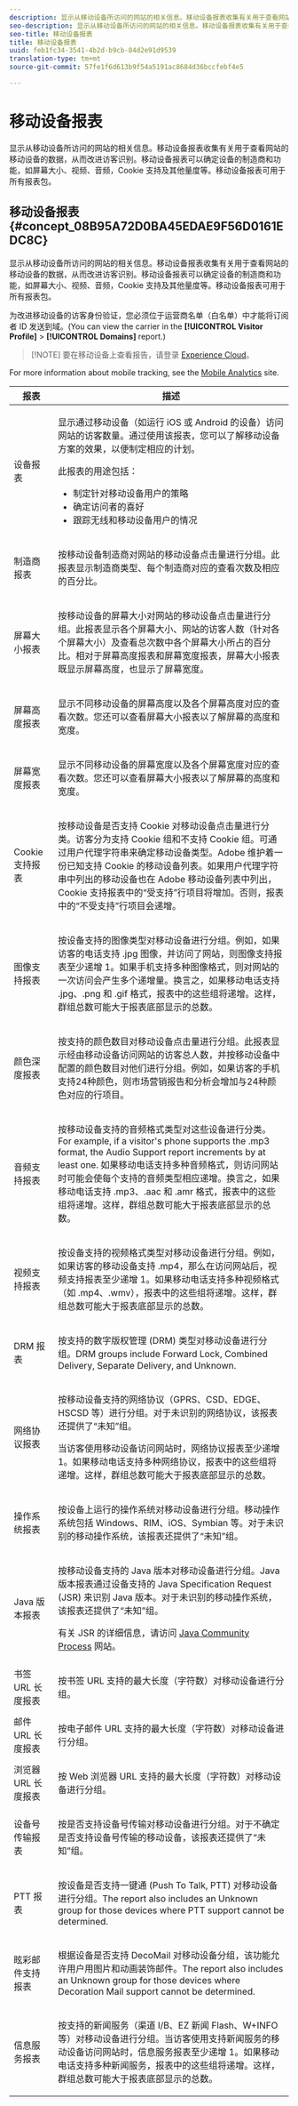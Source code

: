 ```yaml
---
description: 显示从移动设备所访问的网站的相关信息。移动设备报表收集有关用于查看网站的移动设备的数据，从而改进访客识别。移动设备报表可以确定设备的制造商和功能，如屏幕大小、视频、音频，Cookie 支持及其他量度等。移动设备报表可用于所有报表包。
seo-description: 显示从移动设备所访问的网站的相关信息。移动设备报表收集有关用于查看网站的移动设备的数据，从而改进访客识别。移动设备报表可以确定设备的制造商和功能，如屏幕大小、视频、音频，Cookie 支持及其他量度等。移动设备报表可用于所有报表包。
seo-title: 移动设备报表
title: 移动设备报表
uuid: feb1fc34-3541-4b2d-b9cb-84d2e91d9539
translation-type: tm+mt
source-git-commit: 57fe1f6d613b9f54a5191ac8684d36bccfebf4e5

---
```



# 移动设备报表

显示从移动设备所访问的网站的相关信息。移动设备报表收集有关用于查看网站的移动设备的数据，从而改进访客识别。移动设备报表可以确定设备的制造商和功能，如屏幕大小、视频、音频，Cookie 支持及其他量度等。移动设备报表可用于所有报表包。

## 移动设备报表 {#concept_08B95A72D0BA45EDAE9F56D0161EDC8C}

显示从移动设备所访问的网站的相关信息。移动设备报表收集有关用于查看网站的移动设备的数据，从而改进访客识别。移动设备报表可以确定设备的制造商和功能，如屏幕大小、视频、音频，Cookie 支持及其他量度等。移动设备报表可用于所有报表包。

为改进移动设备的访客身份验证，您必须位于运营商名单（白名单）中才能将订阅者 ID 发送到域。(You can view the carrier in the **[!UICONTROL Visitor Profile]** &gt; **[!UICONTROL Domains]** report.)

> [!NOTE] 要在移动设备上查看报告，请登录 [Experience Cloud](https://login.experiencecloud.adobe.com)。

For more information about mobile tracking, see the [Mobile Analytics](https://www.adobe.com/experience-cloud/topics/mobile-analytics.html) site.

<table id="table_8862E941EF5A41EFB0E7FADEEA86C37D"> 
 <thead> 
  <tr> 
   <th colname="col1" class="entry"> 报表 </th> 
   <th colname="col2" class="entry"> 描述 </th> 
  </tr>
 </thead>
 <tbody> 
  <tr> 
   <td colname="col1"> <p>设备报表 </p> </td> 
   <td colname="col2"> <p>显示通过移动设备（如运行 iOS 或 Android 的设备）访问网站的访客数量。通过使用该报表，您可以了解移动设备方案的效果，以便制定相应的计划。 </p> <p>此报表的用途包括： </p> 
    <ul id="ul_76899F0390C64BF7BC8B3763E5E77CE9"> 
     <li id="li_0DB05A8459634EE59833540F67773298"> 制定针对移动设备用户的策略 </li> 
     <li id="li_8B3381798A24476DBEF1C55B01D53FEF"> 确定访问者的喜好 </li> 
     <li id="li_83A72B8277F6497CBE070DD46586C7E0"> 跟踪无线和移动设备用户的情况 </li> 
    </ul> </td> 
  </tr> 
  <tr> 
   <td colname="col1"> <p>制造商报表 </p> </td> 
   <td colname="col2"> <p>按移动设备制造商对网站的移动设备点击量进行分组。此报表显示制造商类型、每个制造商对应的查看次数及相应的百分比。 </p> </td> 
  </tr> 
  <tr> 
   <td colname="col1"> <p>屏幕大小报表 </p> </td> 
   <td colname="col2"> <p>按移动设备的屏幕大小对网站的移动设备点击量进行分组。此报表显示各个屏幕大小、网站的访客人数（针对各个屏幕大小）及查看总次数中各个屏幕大小所占的百分比。相对于<span class="wintitle">屏幕高度</span>报表和<span class="wintitle">屏幕宽度</span>报表，<span class="wintitle">屏幕大小</span>报表既显示屏幕高度，也显示了屏幕宽度。 </p> </td> 
  </tr> 
  <tr> 
   <td colname="col1"> <p>屏幕高度报表 </p> </td> 
   <td colname="col2"> <p>显示不同移动设备的屏幕高度以及各个屏幕高度对应的查看次数。您还可以查看<span class="wintitle">屏幕大小</span>报表以了解屏幕的高度和宽度。 </p> </td> 
  </tr> 
  <tr> 
   <td colname="col1"> <p>屏幕宽度报表 </p> </td> 
   <td colname="col2"> <p>显示不同移动设备的屏幕宽度以及各个屏幕宽度对应的查看次数。您还可以查看<span class="wintitle">屏幕大小</span>报表以了解屏幕的高度和宽度。 </p> </td> 
  </tr> 
  <tr> 
   <td colname="col1"> <p>Cookie 支持报表 </p> </td> 
   <td colname="col2"> <p>按移动设备是否支持 Cookie 对移动设备点击量进行分类。访客分为支持 Cookie 组和不支持 Cookie 组。可通过用户代理字符串来确定移动设备类型。Adobe 维护着一份已知支持 Cookie 的移动设备列表。如果用户代理字符串中列出的移动设备也在 Adobe 移动设备列表中列出，<span class="wintitle">Cookie 支持</span>报表中的“受支持”行项目将增加。否则，报表中的“不受支持”行项目会递增。 </p> </td> 
  </tr> 
  <tr> 
   <td colname="col1"> <p>图像支持报表 </p> </td> 
   <td colname="col2"> <p>按设备支持的图像类型对移动设备进行分组。例如，如果访客的电话支持 <span class="filepath">.jpg</span> 图像，并访问了网站，则图像支持报表至少递增 1。<span class="wintitle"></span>如果手机支持多种图像格式，则对网站的一次访问会产生多个递增量。换言之，如果移动电话支持 <span class="filepath">.jpg</span>、<span class="filepath">.png</span> 和 <span class="filepath">.gif</span> 格式，报表中的这些组将递增。这样，群组总数可能大于报表底部显示的总数。 </p> </td> 
  </tr> 
  <tr> 
   <td colname="col1"> <p>颜色深度报表 </p> </td> 
   <td colname="col2"> <p>按支持的颜色数目对移动设备点击量进行分组。此报表显示经由移动设备访问网站的访客总人数，并按移动设备中配置的颜色数目对他们进行分组。例如，如果访客的手机支持24种颜色，则市场营销报告和分析会增加与24种颜色对应的行项目。 </p> </td> 
  </tr> 
  <tr> 
   <td colname="col1"> <p>音频支持报表 </p> </td> 
   <td colname="col2"> <p>按移动设备支持的音频格式类型对这些设备进行分类。For example, if a visitor's phone supports the <span class="filepath"> .mp3</span> format, the <span class="wintitle"> Audio Support</span> report increments by at least one. 如果移动电话支持多种音频格式，则访问网站时可能会使每个支持的音频类型相应递增。换言之，如果移动电话支持 <span class="filepath">.mp3</span>、<span class="filepath">.aac</span> 和 <span class="filepath">.amr</span> 格式，报表中的这些组将递增。这样，群组总数可能大于报表底部显示的总数。 </p> </td> 
  </tr> 
  <tr> 
   <td colname="col1"> <p>视频支持报表 </p> </td> 
   <td colname="col2"> <p>按设备支持的视频格式类型对移动设备进行分组。例如，如果访客的移动设备支持 <span class="filepath">.mp4</span>，那么在访问网站后，视频支持报表至少递增 1。<span class="wintitle"></span>如果移动电话支持多种视频格式（如 <span class="filepath">.mp4</span>、<span class="filepath">.wmv</span>），报表中的这些组将递增。这样，群组总数可能大于报表底部显示的总数。 </p> </td> 
  </tr> 
  <tr> 
   <td colname="col1"> <p>DRM 报表 </p> </td> 
   <td colname="col2"> <p>按支持的数字版权管理 (DRM) 类型对移动设备进行分组。DRM groups include <span class="term"> Forward Lock</span>, <span class="term"> Combined Delivery</span>, <span class="term"> Separate Delivery</span>, and <span class="term"> Unknown</span>. </p> </td> 
  </tr> 
  <tr> 
   <td colname="col1"> <p>网络协议报表 </p> </td> 
   <td colname="col2"> <p>按移动设备支持的网络协议（GPRS、CSD、EDGE、HSCSD 等）进行分组。对于未识别的网络协议，该报表还提供了“未知”组。 </p> <p>当访客使用移动设备访问网站时，<span class="wintitle">网络协议</span>报表至少递增 1。如果移动电话支持多种网络协议，报表中的这些组将递增。这样，群组总数可能大于报表底部显示的总数。 </p> </td> 
  </tr> 
  <tr> 
   <td colname="col1"> 操作系统报表 </td> 
   <td colname="col2"> <p>按设备上运行的操作系统对移动设备进行分组。移动操作系统包括 Windows、RIM、iOS、Symbian 等。对于未识别的移动操作系统，该报表还提供了“未知”组。 </p> </td> 
  </tr> 
  <tr> 
   <td colname="col1"> Java 版本报表 </td> 
   <td colname="col2"> <p>按移动设备支持的 Java 版本对移动设备进行分组。Java 版本报表通过设备支持的 Java Specification Request (JSR) 来识别 Java 版本。对于未识别的移动操作系统，该报表还提供了“未知”组。 </p> <p>有关 JSR 的详细信息，请访问 <a href="https://jcp.org/en/jsr/overview"  >Java Community Process</a> 网站。 </p> </td> 
  </tr> 
  <tr> 
   <td colname="col1"> 书签 URL 长度报表 </td> 
   <td colname="col2"> <p>按书签 URL 支持的最大长度（字符数）对移动设备进行分组。 </p> </td> 
  </tr> 
  <tr> 
   <td colname="col1"> 邮件 URL 长度报表 </td> 
   <td colname="col2"> <p>按电子邮件 URL 支持的最大长度（字符数）对移动设备进行分组。 </p> </td> 
  </tr> 
  <tr> 
   <td colname="col1"> 浏览器 URL 长度报表 </td> 
   <td colname="col2"> <p>按 Web 浏览器 URL 支持的最大长度（字符数）对移动设备进行分组。 </p> </td> 
  </tr> 
  <tr> 
   <td colname="col1"> 设备号传输报表 </td> 
   <td colname="col2"> <p>按是否支持设备号传输对移动设备进行分组。对于不确定是否支持设备号传输的移动设备，该报表还提供了“未知”组。 </p> </td> 
  </tr> 
  <tr> 
   <td colname="col1"> PTT 报表 </td> 
   <td colname="col2"> <p>按设备是否支持一键通 (Push To Talk, PTT) 对移动设备进行分组。The report also includes an <span class="term"> Unknown</span> group for those devices where PTT support cannot be determined. </p> </td> 
  </tr> 
  <tr> 
   <td colname="col1"> 眩彩邮件支持报表 </td> 
   <td colname="col2"> <p>根据设备是否支持 DecoMail 对移动设备分组，该功能允许用户用图片和动画装饰邮件。The report also includes an <span class="term"> Unknown</span> group for those devices where Decoration Mail support cannot be determined. </p> </td> 
  </tr> 
  <tr> 
   <td colname="col1"> 信息服务报表 </td> 
   <td colname="col2"> <p>按支持的新闻服务（渠道 I/B、EZ 新闻 Flash、W+INFO 等）对移动设备进行分组。当访客使用支持新闻服务的移动设备访问网站时，信息服务报表至少递增 1。如果移动电话支持多种新闻服务，报表中的这些组将递增。这样，群组总数可能大于报表底部显示的总数。 </p> </td> 
  </tr> 
 </tbody> 
</table>

